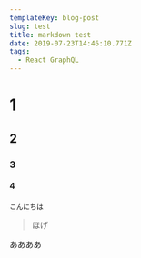 ```yaml
---
templateKey: blog-post
slug: test
title: markdown test
date: 2019-07-23T14:46:10.771Z
tags:
  - React GraphQL
---
```

# 1

## 2

### 3

#### 4

```
こんにちは
```



> ほげ

ああああ
